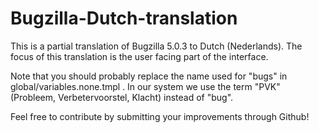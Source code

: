 # Bugzilla-Dutch-translation
This is a partial translation of Bugzilla 5.0.3 to Dutch (Nederlands).
The focus of this translation is the user facing part of the interface.

Note that you should probably replace the name used for "bugs" in global/variables.none.tmpl .
In our system we use the term "PVK" (Probleem, Verbetervoorstel, Klacht) instead of "bug".

Feel free to contribute by submitting your improvements through Github!

